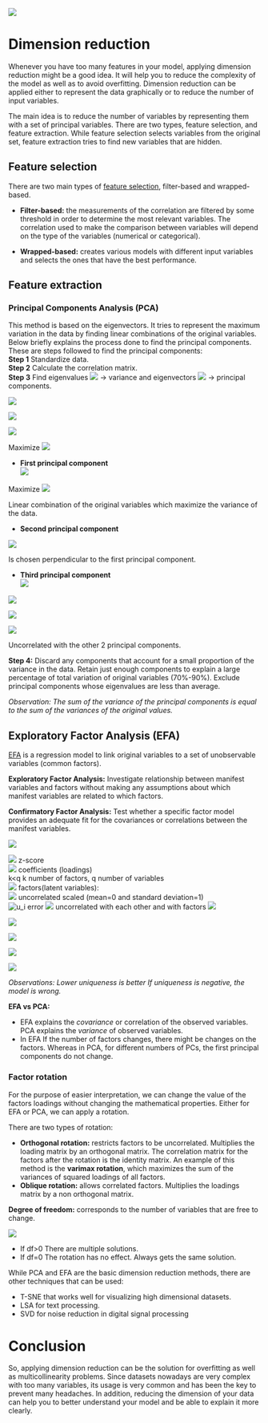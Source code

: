 ![](https://images.unsplash.com/photo-1515463626042-123ab67dcaa7?ixlib=rb-1.2.1&auto=format&fit=crop&w=1350&q=80)

# Dimension reduction 
Whenever you have too many features in your model, applying dimension reduction might be a good idea. It will help you to reduce the complexity of the model as well as to avoid overfitting. Dimension reduction can be applied either to represent the data graphically or to reduce the number of input variables. 

The main idea is to reduce the number of variables by representing them with a set of principal variables. There are two types, feature selection, and feature extraction. While feature selection selects variables from the original set, feature extraction tries to find new variables that are hidden. 

## Feature selection
There are two main types of [feature selection](https://towardsdatascience.com/the-5-feature-selection-algorithms-every-data-scientist-need-to-know-3a6b566efd2), filter-based and wrapped-based.        

* **Filter-based:** the measurements of the correlation are filtered by some threshold in order to determine the most relevant variables. The correlation used to make the comparison between variables will depend on the type of the variables (numerical or categorical).       

* **Wrapped-based:** creates various models with different input variables and selects the ones that have the best performance.    

## Feature extraction
### Principal Components Analysis (PCA) 
This method is based on the eigenvectors. It tries to represent the maximum variation in the data by finding linear combinations of the original variables. Below briefly explains the process done to find the principal components. 
These are steps followed to find the principal components:    
**Step 1** Standardize data.      
**Step 2** Calculate the correlation matrix.      
**Step 3** Find eigenvalues ![](https://render.githubusercontent.com/render/math?math=%5Clambda_1%2C%5Clambda_2%2C...%2C%5Clambda_p) -> variance and eigenvectors ![](https://render.githubusercontent.com/render/math?math=a_1%2Ca_2%2C...%2Ca_p) -> principal components.

![](https://render.githubusercontent.com/render/math?math=Z_i%3D%20a_%7Bi1%7D*x_1%2B%20a_%7Bi2%7D*x_2%20%2B...%20%2Ba_%7Bip%7D*x_p)

![](https://render.githubusercontent.com/render/math?math=%5Clambda_1%20%5Cgeq%20%5Clambda_2%5Cgeq...%5Cgeq%20%5Clambda_p%5Cgeq%200)

![](https://render.githubusercontent.com/render/math?math=a_%7Bi1%7D%5E2%2Ba_%7Bi2%7D%5E2%2B...%2Ba_%7Bip%7D%5E2%3D1)

Maximize ![](https://render.githubusercontent.com/render/math?math=Var(Z_i)%3D%20i)


* **First principal component**     
![](https://render.githubusercontent.com/render/math?math=Z1%3D%20a_%7B11%7D*x_1%2Ba_%7B12%7D*x_2%2B...%2Ba_%7B1p%7D*xp)

Maximize ![](https://render.githubusercontent.com/render/math?math=Var(Z_i))    
               
Linear combination of the original variables which maximize the variance of the data.

* **Second principal component**      

![](https://render.githubusercontent.com/render/math?math=Corr(Z_1%2CZ_2)%3D0)
       
Is chosen perpendicular to the first principal component.


* **Third principal component**         
![](https://render.githubusercontent.com/render/math?math=Z_2%3D%20a_%7B21%7D*x_1%2Ba_%7B22%7D*x_2%2B...%2Ba_%7B2p%7D*x_p)        

![](https://render.githubusercontent.com/render/math?math=Z_3%3Da_%7B31%7D*x_1%2Ba_%7B32%7D*x_2%2B...%2Ba_%7B3p%7D*x_p)

![](https://render.githubusercontent.com/render/math?math=Corr(Z_1%2CZ_3)%3D0)      

![](https://render.githubusercontent.com/render/math?math=Corr(Z_2%2CZ_3)%3D0)      

Uncorrelated with the other 2 principal components. 

**Step 4:** Discard any components that account for a small proportion of the variance in the data.
Retain just enough components to explain a large percentage of total variation of original variables (70%-90%). Exclude principal components whose eigenvalues are less than average.

*Observation: The sum of the variance of the principal components is equal to the sum of the variances of the original values.*


## Exploratory Factor Analysis (EFA) 
[EFA](https://datasciencetips.com/use-factor-analysis-to-better-understand-your-data/) is a regression model to link original variables to a set of unobservable variables (common factors). 

**Exploratory Factor Analysis:** Investigate relationship between manifest variables and factors without making any assumptions about which manifest variables are related to which factors. 

**Confirmatory Factor Analysis:** Test whether a specific factor model provides an adequate fit for the covariances or correlations between the manifest variables. 

![](https://render.githubusercontent.com/render/math?math=Z_i%3D%5Clambda_%7Bi1%7D*f_1%2B%5Clambda_%7Bi2%7Df_2%2B...%2B%5Clambda_%7Bik%7Df_k%20%2Bu_i)

![](https://render.githubusercontent.com/render/math?math=Z_i%3Dx_i-x_%7Bii%7D) z-score  
![](https://render.githubusercontent.com/render/math?math=%5Clambda_%7Bij%7D) coefficients (loadings)                 
k<q k number of factors, q number of variables        
![](https://render.githubusercontent.com/render/math?math=f_i) factors(latent variables):      
![](https://render.githubusercontent.com/render/math?math=f_1%2C%20f_2%2C...%2Cf_k)  uncorrelated
scaled (mean=0 and standard deviation=1)              
![u_i](https://render.githubusercontent.com/render/math?math=u_i) error
![](https://render.githubusercontent.com/render/math?math=u_i%2C%20u_2%2C...%2Cu_k) uncorrelated with each other and with factors ![](https://render.githubusercontent.com/render/math?math=f_1%2C%20f_2%2C...%2Cf_k)

![](https://render.githubusercontent.com/render/math?math=Var(Zi)%3D%5Clambda_%7Bi1%7D%5E2Var(f_1)%2B%5Clambda_%7Bi2%7D%5E2Var(f_2)%2B...%2B%5Clambda_%7Bik%7D%5E2Var(f_k)%20%2BVar(u_i)%20)

![](https://render.githubusercontent.com/render/math?math=Var(Z_i)%3D1%2C%20Var(f_i)%20%3D1)

![](https://render.githubusercontent.com/render/math?math=%5CRightarrow%201%3D%5Clambda_%7Bi1%7D%5E2%2B%5Clambda_%7Bi2%7D%5E2%2B...%2B%5Clambda_%7Bik%7D%5E2%20%2BVar(u_i))

![](https://render.githubusercontent.com/render/math?math=%5CRightarrow%201-(%5Clambda_%7Bi1%7D%5E2%2B%5Clambda_%7Bi2%7D%5E2%2B...%2B%5Clambda_%7Bik%7D%5E2)%20%3D%20Var(u_i))

*Observations:
Lower uniqueness is better
If uniqueness is negative, the model is wrong.*

**EFA vs PCA:**        
* EFA explains the *covariance* or correlation of the observed variables. PCA explains the *variance* of observed variables.       
* In EFA If the number of factors changes, there might be changes on the factors. Whereas in PCA, for different numbers of PCs, the first principal components do not change.


### Factor rotation
For the purpose of easier interpretation, we can change the value of the factors loadings without changing the mathematical properties. Either for EFA or PCA, we can apply a rotation. 

There are two types of rotation:          
* **Orthogonal rotation:** restricts factors to be uncorrelated. Multiplies the loading matrix by an orthogonal matrix. The correlation matrix for the factors after the rotation is the identity matrix. An example of this method is the **varimax rotation**, which maximizes the sum of the variances of squared loadings of all factors.      
* **Oblique rotation:** allows correlated factors. Multiplies the loadings matrix by a non orthogonal matrix.        

**Degree of freedom:** corresponds to the number of variables that are free to change.

![](https://render.githubusercontent.com/render/math?math=df%3D%5Cfrac%7B1%7D%7B2%7D(q-k)%5E2-%5Cfrac%7B1%7D%7B2%7D(q%2Bk))

* If df>0 There are multiple solutions.      
* If df=0 The rotation has no effect. Always gets the same solution.

While PCA and EFA are the basic dimension reduction methods, there are other techniques that can be used:     
* T-SNE that works well for visualizing high dimensional datasets.    
* LSA for text processing.     
* SVD for noise reduction in digital signal processing       

# Conclusion
So, applying dimension reduction can be the solution for overfitting as well as multicollinearity problems. Since datasets nowadays are very complex with too many variables, its usage is very common and has been the key to prevent many headaches. In addition, reducing the dimension of your data can help you to better understand your model and be able to explain it more clearly.  
